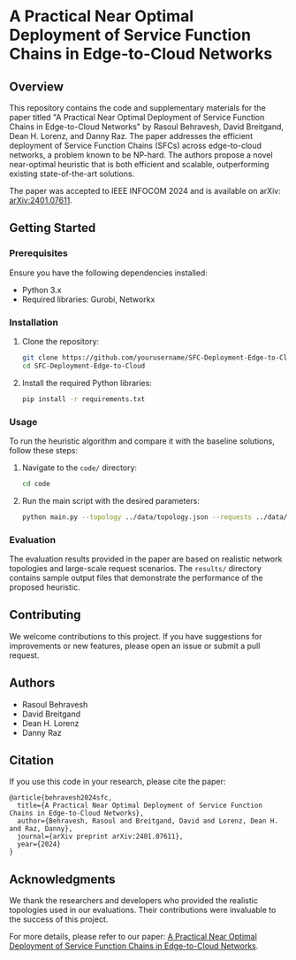 # A Practical Near Optimal Deployment of Service Function Chains in Edge-to-Cloud Networks

## Overview

This repository contains the code and supplementary materials for the paper titled "A Practical Near Optimal Deployment of Service Function Chains in Edge-to-Cloud Networks" by Rasoul Behravesh, David Breitgand, Dean H. Lorenz, and Danny Raz. The paper addresses the efficient deployment of Service Function Chains (SFCs) across edge-to-cloud networks, a problem known to be NP-hard. The authors propose a novel near-optimal heuristic that is both efficient and scalable, outperforming existing state-of-the-art solutions.

The paper was accepted to IEEE INFOCOM 2024 and is available on arXiv: [arXiv:2401.07611](https://doi.org/10.48550/arXiv.2401.07611).

## Getting Started

### Prerequisites

Ensure you have the following dependencies installed:
- Python 3.x
- Required libraries: Gurobi, Networkx

### Installation

1. Clone the repository:
    ```bash
    git clone https://github.com/yourusername/SFC-Deployment-Edge-to-Cloud.git
    cd SFC-Deployment-Edge-to-Cloud
    ```

2. Install the required Python libraries:
    ```bash
    pip install -r requirements.txt
    ```

### Usage

To run the heuristic algorithm and compare it with the baseline solutions, follow these steps:

1. Navigate to the `code/` directory:
    ```bash
    cd code
    ```

2. Run the main script with the desired parameters:
    ```bash
    python main.py --topology ../data/topology.json --requests ../data/requests.json --output ../results/output.json
    ```

### Evaluation

The evaluation results provided in the paper are based on realistic network topologies and large-scale request scenarios. The `results/` directory contains sample output files that demonstrate the performance of the proposed heuristic.

## Contributing

We welcome contributions to this project. If you have suggestions for improvements or new features, please open an issue or submit a pull request.

## Authors

- Rasoul Behravesh
- David Breitgand
- Dean H. Lorenz
- Danny Raz

## Citation

If you use this code in your research, please cite the paper:

```
@article{behravesh2024sfc,
  title={A Practical Near Optimal Deployment of Service Function Chains in Edge-to-Cloud Networks},
  author={Behravesh, Rasoul and Breitgand, David and Lorenz, Dean H. and Raz, Danny},
  journal={arXiv preprint arXiv:2401.07611},
  year={2024}
}
```

## Acknowledgments

We thank the researchers and developers who provided the realistic topologies used in our evaluations. Their contributions were invaluable to the success of this project.

For more details, please refer to our paper: [A Practical Near Optimal Deployment of Service Function Chains in Edge-to-Cloud Networks](https://doi.org/10.48550/arXiv.2401.07611).
